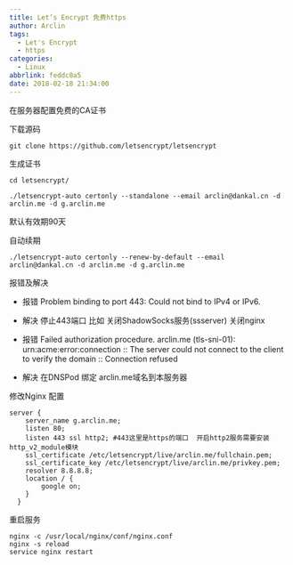 ```yaml
---
title: Let’s Encrypt 免费https
author: Arclin
tags:
  - Let's Encrypt
  - https
categories:
  - Linux
abbrlink: feddc8a5
date: 2018-02-18 21:34:00
---
```

在服务器配置免费的CA证书

<!-- more -->

下载源码

```
git clone https://github.com/letsencrypt/letsencrypt
```

生成证书

```
cd letsencrypt/

./letsencrypt-auto certonly --standalone --email arclin@dankal.cn -d arclin.me -d g.arclin.me 
```

默认有效期90天

自动续期

```
./letsencrypt-auto certonly --renew-by-default --email arclin@dankal.cn -d arclin.me -d g.arclin.me
```

报错及解决

- 报错
Problem binding to port 443: Could not bind to IPv4 or IPv6.

- 解决
停止443端口
比如 关闭ShadowSocks服务(ssserver)  关闭nginx

- 报错 
Failed authorization procedure. arclin.me (tls-sni-01): urn:acme:error:connection :: The server could not connect to the client to verify the domain :: Connection refused

- 解决
在DNSPod 绑定 arclin.me域名到本服务器

修改Nginx 配置

```
server {
    server_name g.arclin.me;
    listen 80;
    listen 443 ssl http2; #443这里是https的端口  开启http2服务需要安装http_v2_module模块
    ssl_certificate /etc/letsencrypt/live/arclin.me/fullchain.pem;
    ssl_certificate_key /etc/letsencrypt/live/arclin.me/privkey.pem;
    resolver 8.8.8.8;
    location / {
        google on;
    }
  }
```

重启服务

```
nginx -c /usr/local/nginx/conf/nginx.conf
nginx -s reload
service nginx restart
```